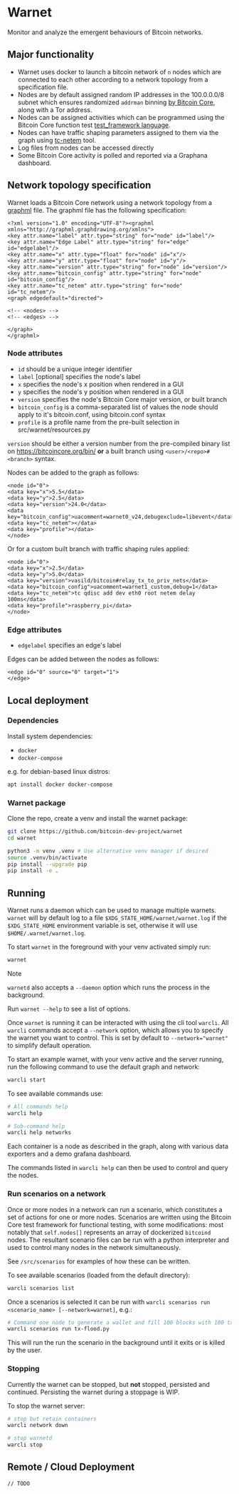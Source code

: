 # Warnet

Monitor and analyze the emergent behaviours of Bitcoin networks.

## Major functionality

* Warnet uses docker to launch a bitcoin network of `n` nodes which are connected to each other according to a network topology from a specification file.
* Nodes are by default assigned random IP addresses in the 100.0.0.0/8 subnet which ensures randomized `addrman` binning [by Bitcoin Core](https://github.com/bitcoin/bitcoin/blob/8372ab0ea3c88308aabef476e3b9d023ba3fd4b7/src/addrman.h#L66), along with a Tor address.
* Nodes can be assigned activities which can be programmed using the Bitcoin Core function test [test_framework language](https://github.com/bitcoin/bitcoin/tree/master/test/functional).
* Nodes can have traffic shaping parameters assigned to them via the graph using [tc-netem](https://manpages.ubuntu.com/manpages/trusty/man8/tc-netem.8.html) tool.
* Log files from nodes can be accessed directly
* Some Bitcoin Core activity is polled and reported via a Graphana dashboard.

## Network topology specification

Warnet loads a Bitcoin Core network using a network topology from a [graphml](https://graphml.graphdrawing.org/specification.html) file.
The graphml file has the following specification:

```graphml
<?xml version="1.0" encoding="UTF-8"?><graphml xmlns="http://graphml.graphdrawing.org/xmlns">
<key attr.name="label" attr.type="string" for="node" id="label"/>
<key attr.name="Edge Label" attr.type="string" for="edge" id="edgelabel"/>
<key attr.name="x" attr.type="float" for="node" id="x"/>
<key attr.name="y" attr.type="float" for="node" id="y"/>
<key attr.name="version" attr.type="string" for="node" id="version"/>
<key attr.name="bitcoin_config" attr.type="string" for="node" id="bitcoin_config"/>
<key attr.name="tc_netem" attr.type="string" for="node" id="tc_netem"/>
<graph edgedefault="directed">

<!-- <nodes> -->
<!-- <edges> -->

</graph>
</graphml>

```
### Node attributes

* `id` should be a unique integer identifier
* `label` [optional] specifies the node's label
* `x` specifies the node's x position when rendered in a GUI
* `y` specifies the node's y position when rendered in a GUI
* `version` specifies the node's Bitcoin Core major version, or built branch
* `bitcoin_config` is a comma-separated list of values the node should apply to it's bitcoin.conf, using bitcoin.conf syntax
* `profile` is a profile name from the pre-built selection in src/warnet/resources.py

`version` should be either a version number from the pre-compiled binary list on https://bitcoincore.org/bin/ **or** a built branch using `<user>/<repo>#<branch>` syntax.

Nodes can be added to the graph as follows:

```graphml
<node id="0">
<data key="x">5.5</data>
<data key="y">2.5</data>
<data key="version">24.0</data>
<data key="bitcoin_config">uacomment=warnet0_v24,debugexclude=libevent</data>
<data key="tc_netem"></data>
<data key="profile"></data>
</node>
```

Or for a custom built branch with traffic shaping rules applied:

```graphml
<node id="0">
<data key="x">2.5</data>
<data key="y">5.0</data>
<data key="version">vasild/bitcoin#relay_tx_to_priv_nets</data>
<data key="bitcoin_config">uacomment=warnet1_custom,debug=1</data>
<data key="tc_netem">tc qdisc add dev eth0 root netem delay 100ms</data>
<data key="profile">raspberry_pi</data>
</node>
```

### Edge attributes

* `edgelabel` specifies an edge's label

Edges can be added between the nodes as follows:

```graphml
<edge id="0" source="0" target="1">
</edge>
```

## Local deployment

### Dependencies

Install system dependencies:

* `docker`
* `docker-compose`

e.g. for debian-based linux distros:

```bash
apt install docker docker-compose
```

### Warnet package

Clone the repo, create a venv and install the warnet package:

```bash
git clone https://github.com/bitcoin-dev-project/warnet
cd warnet

python3 -m venv .venv # Use alternative venv manager if desired
source .venv/bin/activate
pip install --upgrade pip
pip install -e .
```

## Running

Warnet runs a daemon which can be used to manage multiple warnets.
`warnet` will by default log to a file `$XDG_STATE_HOME/warnet/warnet.log` if the `$XDG_STATE_HOME` environment variable is set, otherwise it will use `$HOME/.warnet/warnet.log`.

To start `warnet` in the foreground with your venv activated simply run:

```bash
warnet
```

> [!NOTE]
> `warnetd` also accepts a `--daemon` option which runs the process in the background.

Run `warnet --help` to see a list of options.

Once `warnet` is running it can be interacted with using the cli tool `warcli`.
All `warcli` commands accept a `--network` option, which allows you to specify the warnet you want to control.
This is set by default to `--network="warnet"` to simplify default operation.

To start an example warnet, with your venv active and the server running, run the following command to use the default graph and network:

```bash
warcli start
```

To see available commands use:

```bash
# All commands help
warcli help

# Sub-command help
warcli help networks
```

Each container is a node as described in the graph, along with various data exporters and a demo grafana dashboard.

The commands listed in `warcli help` can then be used to control and query the nodes.

###  Run scenarios on a network

Once or more nodes in a network can run a scenario, which constitutes a set of actions for one or more nodes.
Scenarios are written using the Bitcoin Core test framework for functional testing, with some modifications: most notably that `self.nodes[]` represents an array of dockerized `bitcoind` nodes.
The resultant scenario files can be run with a python interpreter and used to control many nodes in the network simultaneously.

See `/src/scenarios` for examples of how these can be written.

To see available scenarios (loaded from the default directory):

```bash
warcli scenarios list
```

Once a scenarios is selected it can be run with `warcli scenarios run <scenario_name> [--network=warnet]`, e.g.:

```bash
# Command one node to generate a wallet and fill 100 blocks with 100 txs each
warcli scenarios run tx-flood.py
```

This will run the run the scenario in the background until it exits or is killed by the user.

### Stopping

Currently the warnet can be stopped, but **not** stopped, persisted and continued.
Persisting the warnet during a stoppage is WIP.

To stop the warnet server:

```bash
# stop but retain containers
warcli network down

# stop warnetd
warcli stop
```

## Remote / Cloud Deployment

`// TODO`

